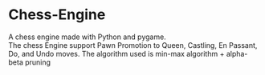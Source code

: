 # Chess-Engine
A chess engine made with Python and pygame. <br>
The chess Engine support Pawn Promotion to Queen, Castling, En Passant, Do, and Undo moves.
The algorithm used is min-max algorithm + alpha-beta pruning
